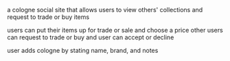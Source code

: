 a cologne social site that allows users to view others' collections and request to trade or buy items

users can put their items up for trade or sale and choose a price
other users can request to trade or buy and user can accept or decline

user adds cologne by stating name, brand, and notes
